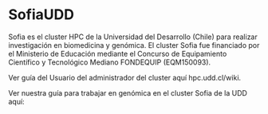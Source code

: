 # SofiaUDD
Sofia es el cluster HPC de la Universidad del Desarrollo (Chile) para realizar investigación en biomedicina y genómica. El cluster Sofia fue financiado por el Ministerio de Educación mediante el Concurso de Equipamiento Científico y Tecnológico Mediano FONDEQUIP (EQM150093).

Ver guía del Usuario del administrador del cluster aquí hpc.udd.cl/wiki.

Ver nuestra guía para trabajar en genómica en el cluster Sofia de la UDD aquí: 
